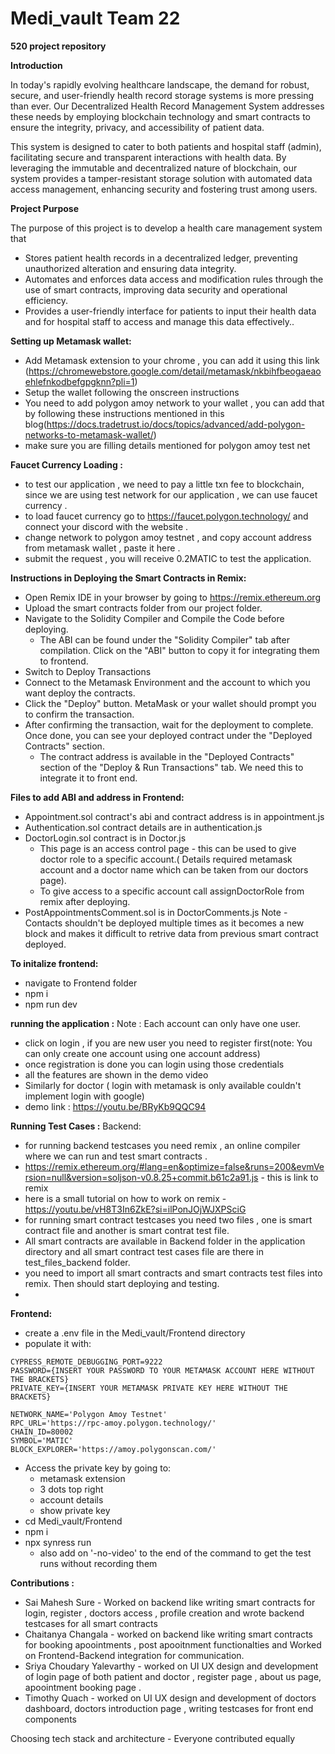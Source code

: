 # Medi_vault Team 22
**520 project repository**


**Introduction**

In today's rapidly evolving healthcare landscape, the demand for robust,
secure, and user-friendly health record storage systems is more pressing than ever. Our Decentralized Health Record Management System addresses these needs by employing blockchain technology and smart contracts to ensure the integrity, privacy, and accessibility of patient data.

This system is designed to cater to both patients and hospital staff (admin), facilitating secure and transparent interactions with health data. By leveraging the immutable and decentralized nature of blockchain, our system provides a tamper-resistant storage solution with automated data access management, enhancing security and fostering trust among users.

**Project Purpose**

The purpose of this project is to develop a health care management system that

- Stores patient health records in a decentralized ledger, preventing unauthorized alteration and ensuring data integrity.
- Automates and enforces data access and modification rules through the use of smart contracts, improving data security and operational efficiency.
- Provides a user-friendly interface for patients to input their health data and for hospital staff to access and manage this data effectively..

 **Setting up Metamask wallet:** 
- Add Metamask extension to your chrome , you can add it using this link (https://chromewebstore.google.com/detail/metamask/nkbihfbeogaeaoehlefnkodbefgpgknn?pli=1)
- Setup the wallet following the onscreen instructions 
- You need to add polygon amoy network to your wallet , you can add that by following these instructions mentioned in this blog(https://docs.tradetrust.io/docs/topics/advanced/add-polygon-networks-to-metamask-wallet/)
- make sure you are filling details mentioned for polygon amoy test net


**Faucet Currency Loading :**

- to test our application , we need to pay a little txn fee to blockchain, since we are using test network for our application , we can use faucet currency .
-  to load faucet currency go to https://faucet.polygon.technology/ and connect your discord with the website .
- change network to polygon amoy testnet , and copy account address from metamask wallet , paste it here .
- submit the request , you will receive 0.2MATIC to test the application.

**Instructions in Deploying the Smart Contracts in Remix:**
- Open Remix IDE in your browser by going to https://remix.ethereum.org
- Upload the smart contracts folder from our project folder.
- Navigate to the Solidity Compiler and Compile the Code before deploying.
  - The ABI can be found under the "Solidity Compiler" tab after compilation. Click on the "ABI" button to copy it for integrating them to frontend. 
- Switch to Deploy Transactions
- Connect to the Metamask Environment and the account to which you want deploy the contracts.
- Click the "Deploy" button. MetaMask or your wallet should prompt you to confirm the transaction.
- After confirming the transaction, wait for the deployment to complete. Once done, you can see your deployed contract under the "Deployed Contracts" section.
  - The contract address is available in the "Deployed Contracts" section of the "Deploy & Run Transactions" tab. We need this to integrate it to front end.
  
**Files to add ABI and address in Frontend:**
- Appointment.sol contract's abi and contract address is in appointment.js
- Authentication.sol contract details are in authentication.js
- DoctorLogin.sol contract is in Doctor.js
  - This page is an access control page - this can be used to give doctor role to a specific account.( Details required metamask account and a doctor name which can be taken from our doctors page). 
  - To give access to a specific account call assignDoctorRole from remix after deploying.
- PostAppointmentsComment.sol is in DoctorComments.js
Note - Contacts shouldn't be deployed multiple times as it becomes a new block and makes it difficult to retrive data from previous smart contract deployed.

**To initalize frontend:**
- navigate to Frontend folder
- npm i
- npm run dev

**running the application :**
Note : Each account can only have one user.
- click on login , if you are new user you need to register first(note: You can only create one account using one account address)
- once registration is done you can login using those credentials 
- all the features are shown in the demo video
- Similarly for doctor ( login with metamask is only available couldn't implement login with google)
- demo link : https://youtu.be/BRyKb9QQC94


**Running Test Cases :**
Backend:
- for running backend testcases you need remix , an online compiler where we can run and test smart contracts .
- https://remix.ethereum.org/#lang=en&optimize=false&runs=200&evmVersion=null&version=soljson-v0.8.25+commit.b61c2a91.js -  this is link to remix 
- here is a small tutorial on how to work on remix -https://youtu.be/vH8T3In6ZkE?si=ilPonJOjWJXPSciG
- for running smart contract testcases you need two files , one is smart contract file and another is smart contrat test file.
- All smart contracts are available in Backend folder in the application directory and all smart contract test cases file are there in test_files_backend folder.
- you need to import all smart contracts and smart contracts test files into remix. Then should start deploying and testing.
- 

**Frontend:**
- create a .env file in the Medi_vault/Frontend directory
- populate it with:
```
CYPRESS_REMOTE_DEBUGGING_PORT=9222
PASSWORD={INSERT YOUR PASSWORD TO YOUR METAMASK ACCOUNT HERE WITHOUT THE BRACKETS}
PRIVATE_KEY={INSERT YOUR METAMASK PRIVATE KEY HERE WITHOUT THE BRACKETS}

NETWORK_NAME='Polygon Amoy Testnet'
RPC_URL='https://rpc-amoy.polygon.technology/'
CHAIN_ID=80002
SYMBOL='MATIC'
BLOCK_EXPLORER='https://amoy.polygonscan.com/'
```
- Access the private key by going to:
  - metamask extension
  - 3 dots top right
  - account details
  - show private key
- cd Medi_vault/Frontend
- npm i
- npx synress run
  - also add on '-no-video' to the end of the command to get the test runs without recording them

**Contributions :**

- Sai Mahesh Sure - Worked on backend like writing smart contracts for login, register , doctors access , profile creation and wrote backend testcases for all smart contracts
- Chaitanya Changala - worked on backend like writing smart contracts for booking apoointments , post apooitnment functionalties and Worked on Frontend-Backend integration for communication.
- Sriya Choudary Yalevarthy - worked on UI UX design and development of login page of both patient and doctor , register page , about us page, apoointment booking page .
- Timothy Quach - worked on UI UX design and development of doctors dashboard, doctors introduction page , writing testcases for front end components

Choosing tech stack and architecture - Everyone contributed equally


